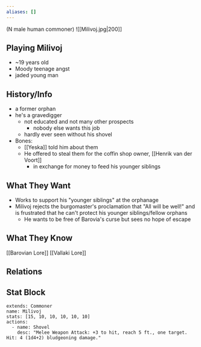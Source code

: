 ```yaml
---
aliases: []
---
```

(N male human commoner)
![[Milivoj.jpg|200]]
## Playing Milivoj
- ~19 years old
- Moody teenage angst
- jaded young man

## History/Info
- a former orphan
- he's a gravedigger
	- not educated and not many other prospects
		- nobody else wants this job
	- hardly ever seen without his shovel
- Bones:
	- [[Yeska]] told him about them
	- He offered to steal them for the coffin shop owner, [[Henrik van der Voort]]
		- in exchange for money to feed his younger siblings

## What They Want
- Works to support his "younger siblings" at the orphanage
- Milivoj rejects the burgomaster's proclamation that "All will be well!" and is frustrated that he can't protect his younger siblings/fellow orphans
	- He wants to be free of Barovia's curse but sees no hope of escape

## What They Know
[[Barovian Lore]]
[[Vallaki Lore]]

## Relations

## Stat Block

```statblock
extends: Commoner
name: Milivoj
stats: [15, 10, 10, 10, 10, 10]
actions:
  - name: Shovel
    desc: "Melee Weapon Attack: +3 to hit, reach 5 ft., one target. Hit: 4 (1d4+2) bludgeoning damage."
```

```dataviewjs
```
